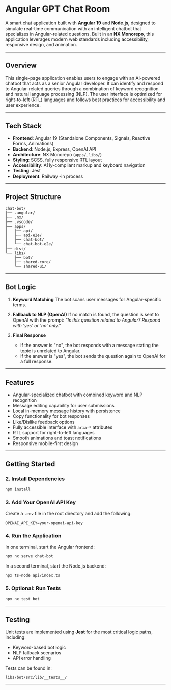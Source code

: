 
# Angular GPT Chat Room

A smart chat application built with **Angular 19** and **Node.js**, designed to simulate real-time communication with an intelligent chatbot that specializes in Angular-related questions. Built in an **NX Monorepo**, this application leverages modern web standards including accessibility, responsive design, and animation.

---

## Overview

This single-page application enables users to engage with an AI-powered chatbot that acts as a senior Angular developer. It can identify and respond to Angular-related queries through a combination of keyword recognition and natural language processing (NLP). The user interface is optimized for right-to-left (RTL) languages and follows best practices for accessibility and user experience.

---

## Tech Stack

* **Frontend**: Angular 19 (Standalone Components, Signals, Reactive Forms, Animations)
* **Backend**: Node.js, Express, OpenAI API
* **Architecture**: NX Monorepo (`apps/`, `libs/`)
* **Styling**: SCSS, fully responsive RTL layout
* **Accessibility**: A11y-compliant markup and keyboard navigation
* **Testing**: Jest
* **Deployment**: Railway -in process

---

## Project Structure

```
chat-bot/
├── .angular/
├── .nx/
├── .vscode/
├── apps/
│   ├── api/
│   ├── api-e2e/
│   ├── chat-bot/
│   └── chat-bot-e2e/
├── dist/
└── libs/
    ├── bot/
    ├── shared-core/
    └── shared-ui/

```

---

## Bot Logic

1. **Keyword Matching**
   The bot scans user messages for Angular-specific terms.

2. **Fallback to NLP (OpenAI)**
   If no match is found, the question is sent to OpenAI with the prompt:
   *"Is this question related to Angular? Respond with 'yes' or 'no' only."*

3. **Final Response**

   * If the answer is "no", the bot responds with a message stating the topic is unrelated to Angular.
   * If the answer is "yes", the bot sends the question again to OpenAI for a full response.

---

## Features

* Angular-specialized chatbot with combined keyword and NLP recognition
* Message editing capability for user submissions
* Local in-memory message history with persistence
* Copy functionality for bot responses
* Like/Dislike feedback options
* Fully accessible interface with `aria-*` attributes
* RTL support for right-to-left languages
* Smooth animations and toast notifications
* Responsive mobile-first design

---

## Getting Started



### 2. Install Dependencies

```bash
npm install
```

### 3. Add Your OpenAI API Key

Create a `.env` file in the root directory and add the following:

```
OPENAI_API_KEY=your-openai-api-key
```

### 4. Run the Application

In one terminal, start the Angular frontend:

```bash
npx nx serve chat-bot
```

In a second terminal, start the Node.js backend:

```bash
npx ts-node api/index.ts
```

### 5. Optional: Run Tests

```bash
npx nx test bot
```

---

## Testing

Unit tests are implemented using **Jest** for the most critical logic paths, including:

* Keyword-based bot logic
* NLP fallback scenarios
* API error handling

Tests can be found in:

```
libs/bot/src/lib/__tests__/
```

---


